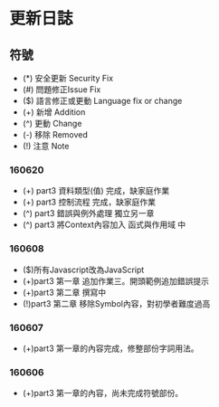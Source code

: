 # 更新日誌

## 符號

- (\*)  安全更新 Security Fix
- (\#)  問題修正Issue Fix
- (\$)  語言修正或更動 Language fix or change
- (\+)  新增 Addition
- (^)  更動 Change
- (\-)  移除 Removed
- (\!)  注意 Note

### 160620

- (\+) part3 資料類型(值) 完成，缺家庭作業
- (\+) part3 控制流程 完成，缺家庭作業
- (^) part3 錯誤與例外處理 獨立另一章
- (^) part3 將Context內容加入 函式與作用域 中

### 160608

- (\$)所有Javascript改為JavaScript
- (\+)part3 第一章 追加作業三。開頭範例追加錯誤提示
- (\+)part3 第二章 撰寫中
- (\!)part3 第二章 移除Symbol內容，對初學者難度過高

### 160607

- (\+)part3 第一章的內容完成，修整部份字詞用法。

### 160606

- (\+)part3 第一章的內容，尚未完成符號部份。